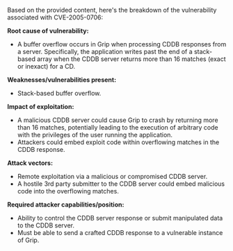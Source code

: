 Based on the provided content, here's the breakdown of the vulnerability associated with CVE-2005-0706:

**Root cause of vulnerability:**
- A buffer overflow occurs in Grip when processing CDDB responses from a server. Specifically, the application writes past the end of a stack-based array when the CDDB server returns more than 16 matches (exact or inexact) for a CD.

**Weaknesses/vulnerabilities present:**
- Stack-based buffer overflow.

**Impact of exploitation:**
- A malicious CDDB server could cause Grip to crash by returning more than 16 matches, potentially leading to the execution of arbitrary code with the privileges of the user running the application.
- Attackers could embed exploit code within overflowing matches in the CDDB response.

**Attack vectors:**
- Remote exploitation via a malicious or compromised CDDB server.
- A hostile 3rd party submitter to the CDDB server could embed malicious code into the overflowing matches.

**Required attacker capabilities/position:**
- Ability to control the CDDB server response or submit manipulated data to the CDDB server.
- Must be able to send a crafted CDDB response to a vulnerable instance of Grip.
